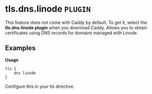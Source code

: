 # tls.dns.linode `PLUGIN`
This feature does not come with Caddy by default. To get it, select the **tls.dns.linode plugin** when you download Caddy.
Allows you to obtain certificates using DNS records for domains managed with Linode.

## Examples
**Usage**
```
tls {
    dns linode
}
```
Configure this in your tls directive.